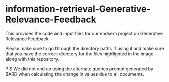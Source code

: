# information-retrieval-Generative-Relevance-Feedback
This provides the code and input files for our endsem project on Generative Relevance Feedback.

Please make sure to go through the directory paths if using it and make sure that you have the correct directory for the files highlighted in the image along with this repository.

P.S We did not end up using the alternate queries prompt generated by BARD when calculating the change in values due to all documents.
